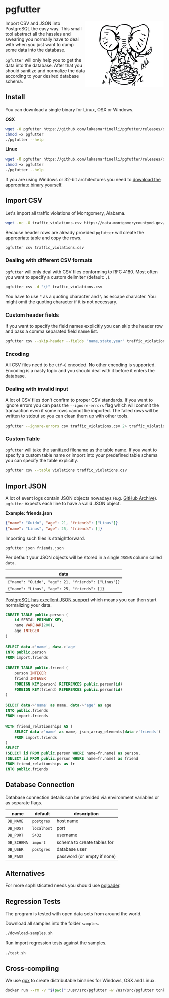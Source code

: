 # pgfutter

<img align="right" alt="elephant" src="elephant.jpg" />

Import CSV and JSON into PostgreSQL the easy way.
This small tool abstract all the hassles and swearing you normally
have to deal with when you just want to dump some data into the database.

`pgfutter` will only help you to get the data into the database. After that
you should sanitize and normalize the data according to your desired
database schema.

## Install

You can download a single binary for Linux, OSX or Windows.

**OSX**

```bash
wget -O pgfutter https://github.com/lukasmartinelli/pgfutter/releases/download/v0.1-alpha/pgfutter_darwin_amd64
chmod +x pgfutter
./pgfutter --help
```

**Linux**

```bash
wget -O pgfutter https://github.com/lukasmartinelli/pgfutter/releases/download/v0.1-alpha/pgfutter_linux_amd64
chmod +x pgfutter
./pgfutter --help
```

If you are using Windows or 32-bit architectures you need to [download the appropriate binary
yourself](https://github.com/lukasmartinelli/pgfutter/releases/latest).

## Import CSV

Let's import all traffic violations of Montgomery, Alabama.

```bash
wget -nc -O traffic_violations.csv https://data.montgomerycountymd.gov/api/views/4mse-ku6q/rows.csv
```

Because header rows are already provided `pgfutter` will create the appropriate
table and copy the rows.

```bash
pgfutter csv traffic_violations.csv
```

### Dealing with different CSV formats

`pgfutter` will only deal with CSV files conforming to RFC 4180.
Most often you want to specify a custom delimiter (default: `,`).

```bash
pgfutter csv -d "\t" traffic_violations.csv
```

You have to use `"` as a quoting character and `\` as escape character.
You might omit the quoting character if it is not necessary.

### Custom header fields

If you want to specify the field names explicitly you can
skip the header row and pass a comma separated field name list.

```bash
pgfutter csv --skip-header --fields "name,state,year" traffic_violations.csv
```

### Encoding

All CSV files need to be `utf-8` encoded. No other encoding is supported.
Encoding is a nasty topic and you should deal with it before it enters
the database.

### Dealing with invalid input

A lot of CSV files don't confirm to proper CSV standards. If you want
to ignore errors you can pass the `--ignore-errors` flag which will
commit the transaction even if some rows cannot be imported.
The failed rows will be written to stdout so you can clean them up with other tools.

```bash
pgfutter --ignore-errors csv traffic_violations.csv 2> traffic_violations_errors.csv
```

### Custom Table

`pgfutter` will take the sanitized filename as the table name. If you want to specify a custom table name or import into your predefined table schema you can specify the table explicitly.

```bash
pgfutter csv --table violations traffic_violations.csv
```

## Import JSON

A lot of event logs contain JSON objects nowadays (e.g. [GitHub Archive](https://www.githubarchive.org/)).
`pgfutter` expects each line to have a valid JSON object.

**Example: friends.json**

```json
{"name": "Guido", "age": 21, "friends": ["Linus"]}
{"name": "Linus", "age": 25, "friends": []}
```

Importing such files is straightforward.

```
pgfutter json friends.json
```

Per default your JSON objects will be stored in a single `JSONB` column called `data`.

data                                                  |
------------------------------------------------------|
`{"name": "Guido", "age": 21, "friends": ["Linus"]}`  |
`{"name": "Linus", "age": 25, "friends": []}`         |

[PostgreSQL has excellent JSON support](http://www.postgresql.org/docs/9.3/static/functions-json.html) which means you can then start
normalizing your data.

```sql
CREATE TABLE public.person (
    id SERIAL PRIMARY KEY,
    name VARCHAR(200),
    age INTEGER
)

SELECT data->'name', data->'age'
INTO public.person
FROM import.friends

CREATE TABLE public.friend (
    person INTEGER
    friend INTEGER
    FOREIGN KEY(person) REFERENCES public.person(id)
    FOREIGN KEY(friend) REFERENCES public.person(id)
)

SELECT data->'name' as name, data->'age' as age
INTO public.friends
FROM import.friends

WITH friend_relationships AS (
    SELECT data->'name' as name, json_array_elements(data->'friends')
    FROM import.friends
)
SELECT
(SELECT id FROM public.person WHERE name=fr.name) as person,
(SELECT id FROM public.person WHERE name=fr.name) as friend
FROM friend_relationships as fr
INTO public.friends
```

## Database Connection

Database connection details can be provided via environment variables
or as separate flags.

name        | default     | description
------------|-------------|------------------------------
`DB_NAME`   | `postgres`  | host name
`DB_HOST`   | `localhost` | port
`DB_PORT`   | `5432`      | username
`DB_SCHEMA` | `import`    | schema to create tables for
`DB_USER`   | `postgres`  | database user
`DB_PASS`   |             | password (or empty if none)

## Alternatives

For more sophisticated needs you should use [pgloader](http://pgloader.io).

## Regression Tests

The program is tested with open data sets from around the world.

Download all samples into the folder `samples`.

```bash
./download-samples.sh
```

Run import regression tests against the samples.

```bash
./test.sh
```

## Cross-compiling

We use [gox](https://github.com/mitchellh/gox) to create distributable
binaries for Windows, OSX and Linux.

```bash
docker run --rm -v "$(pwd)":/usr/src/pgfutter -w /usr/src/pgfutter tcnksm/gox:1.4.2-light
```
